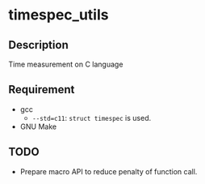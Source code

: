 # timespec_utils

## Description

Time measurement on C language

## Requirement

- gcc
    - `--std=c11`: `struct timespec` is used.
- GNU Make

## TODO

- Prepare macro API to reduce penalty of function call.
